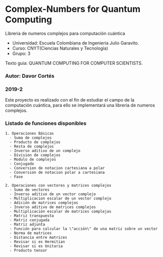 # Complex-Numbers for Quantum Computing





Libreria de numeros complejos para computación cuántica                                                                          

- Universidad: Escuela Colombiana de Ingenieria Julio Garavito.
- Curso: CNYT(Ciencias Naturales y Tecnología)
- Grupo: 3





Texto guia: QUANTUM COMPUTING FOR
COMPUTER SCIENTISTS.  





### Autor: Davor Cortés
### 2019-2

Este proyecto es realizado con el fin de estudiar el campo de la computación cuántica,
para ello se implementará una libreria de numeros complejos.

### Listado de funciones disponibles
    1. Operaciones Básicas
      - Suma de complejos
      - Producto de complejos
      - Resta de complejos
      - Inverso aditivo de un complejo
      - Division de complejos
      - Modulo de complejos
      - Conjugado
      - Conversion de notacion cartesiana a polar
      - Conversion de notacion polar a cartesiana
      - Fase
      
    2. Operaciones con vectores y matrices complejos
      - Suma de vectores
      - Inverso aditivo de un vector complejo
      - Multiplicacion escalar de un vector complejo
      - Adición de matrices complejos
      - Inverso aditivo de matrices complejos
      - Multiplicación escalar de matrices complejas
      - Matriz transpuesta
      - Matriz conjugada
      - Matriz adjunta
      - Función para calcular la \"acción\" de una matriz sobre un vector
      - Norma de matrices
      - Distancia entre matrices
      - Revisar si es Hermitian
      - Revisar si es Unitaria
      - Producto tensor
      
